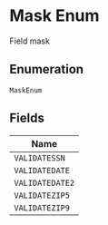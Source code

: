 
# Mask Enum

Field mask

## Enumeration

`MaskEnum`

## Fields

| Name |
|  --- |
| `VALIDATESSN` |
| `VALIDATEDATE` |
| `VALIDATEDATE2` |
| `VALIDATEZIP5` |
| `VALIDATEZIP9` |

